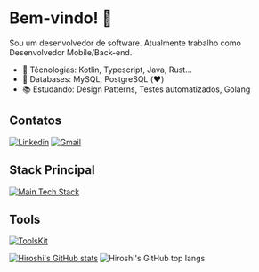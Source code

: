 # Bem-vindo! 👋

Sou um desenvolvedor de software. Atualmente trabalho como Desenvolvedor Mobile/Back-end.

- :green_heart: Técnologias: Kotlin, Typescript, Java, Rust...
- :green_book: Databases: MySQL, PostgreSQL (❤️)
- :books: Estudando: Design Patterns, Testes automatizados, Golang

## Contatos
[![Linkedin](https://skillicons.dev/icons?i=linkedin)](https://www.linkedin.com/in/guilherme-cabral-130689254/)
[![Gmail](https://skillicons.dev/icons?i=gmail)](mailto:guilhermecabral1204@gmail.com)

## Stack Principal
[![Main Tech Stack](https://skillicons.dev/icons?i=ts,nextjs,nodejs,bun)](https://skillicons.dev)

## Tools
[![ToolsKit](https://skillicons.dev/icons?i=vscode,git,github,docker)](https://skillicons.dev)

[![Hiroshi's GitHub stats](https://github-readme-stats-sooty-xi-86.vercel.app/api?username=hiroshimorowaka&hide=contribs,stars&theme=dracula&show_icons=true&include_all_commits=true)](https://github.com/hiroshimorowaka/)
![Hiroshi's GitHub top langs](https://github-readme-stats-sooty-xi-86.vercel.app/api/top-langs/?username=hiroshimorowaka&layout=compact&langs_count=8&theme=onedark&hide=css)
